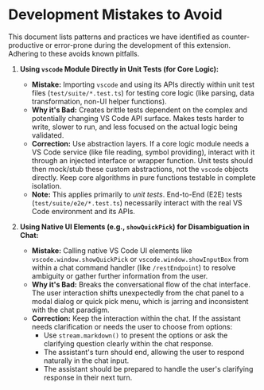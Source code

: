 # Development Mistakes to Avoid

This document lists patterns and practices we have identified as counter-productive or error-prone during the development of this extension. Adhering to these avoids known pitfalls.

1.  **Using `vscode` Module Directly in Unit Tests (for Core Logic):**
    *   **Mistake:** Importing `vscode` and using its APIs directly within unit test files (`test/suite/*.test.ts`) for testing core logic (like parsing, data transformation, non-UI helper functions).
    *   **Why it's Bad:** Creates brittle tests dependent on the complex and potentially changing VS Code API surface. Makes tests harder to write, slower to run, and less focused on the actual logic being validated.
    *   **Correction:** Use abstraction layers. If a core logic module needs a VS Code service (like file reading, symbol providing), interact with it through an injected interface or wrapper function. Unit tests should then mock/stub these custom abstractions, not the `vscode` objects directly. Keep core algorithms in pure functions testable in complete isolation.
    *   **Note:** This applies primarily to *unit tests*. End-to-End (E2E) tests (`test/suite/e2e/*.test.ts`) necessarily interact with the real VS Code environment and its APIs.

2.  **Using Native UI Elements (e.g., `showQuickPick`) for Disambiguation in Chat:**
    *   **Mistake:** Calling native VS Code UI elements like `vscode.window.showQuickPick` or `vscode.window.showInputBox` from within a chat command handler (like `/restEndpoint`) to resolve ambiguity or gather further information from the user.
    *   **Why it's Bad:** Breaks the conversational flow of the chat interface. The user interaction shifts unexpectedly from the chat panel to a modal dialog or quick pick menu, which is jarring and inconsistent with the chat paradigm.
    *   **Correction:** Keep the interaction within the chat. If the assistant needs clarification or needs the user to choose from options:
        *   Use `stream.markdown()` to present the options or ask the clarifying question clearly within the chat response.
        *   The assistant's turn should end, allowing the user to respond naturally in the chat input.
        *   The assistant should be prepared to handle the user's clarifying response in their next turn.